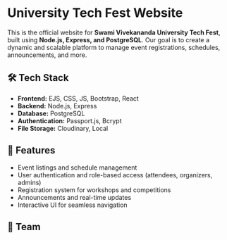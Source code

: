 
# University Tech Fest Website  

This is the official website for **Swami Vivekananda University Tech Fest**, built using **Node.js, Express, and PostgreSQL**. Our goal is to create a dynamic and scalable platform to manage event registrations, schedules, announcements, and more.  

## 🛠 Tech Stack  
- **Frontend:** EJS, CSS, JS, Bootstrap, React
- **Backend:** Node.js, Express  
- **Database:** PostgreSQL  
- **Authentication:** Passport.js, Bcrypt 
- **File Storage:** Cloudinary, Local

## 🚀 Features  
- Event listings and schedule management  
- User authentication and role-based access (attendees, organizers, admins)  
- Registration system for workshops and competitions  
- Announcements and real-time updates  
- Interactive UI for seamless navigation  

## 👥 Team  
<!-- This project is developed collaboratively by **[Your Team's Name or Contributors]**, working together to deliver a smooth and engaging tech fest experience.   -->

